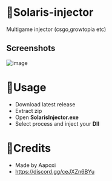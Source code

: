 # 🦖Solaris-injector
Multigame injector (csgo,growtopia etc)

## Screenshots
![image](https://github.com/Aapoxix/Solaris-injector/assets/140962895/09696bdd-313d-451f-89e8-ba9b446e80a4)

# 🦖Usage
- Download latest release
- Extract zip
- Open <strong>SolarisInjector.exe</strong>
- Select process and inject your <strong>Dll</strong>
  
# 🦖Credits
- Made by Aapoxi
- https://discord.gg/ceJXZn6BYu
